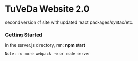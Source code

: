 # TuVeDa Website 2.0

second version of site with updated react packages/syntax/etc.

### Getting Started 

in the server.js directory, run: **npm start**

```Note: no more webpack -w or node server```

